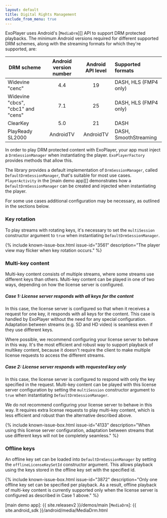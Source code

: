 ```yaml
---
layout: default
title: Digital Rights Management
exclude_from_menu: true
---
```


ExoPlayer uses Android's [`MediaDrm`][] API to support DRM protected playbacks.
The minimum Android versions required for different supported DRM schemes, along
with the streaming formats for which they're supported, are:

| DRM scheme | Android version number | Android API level | Supported formats |
|---------|:------------:|:------------:|:---------------------|
| Widevine "cenc" | 4.4 | 19 | DASH, HLS (FMP4 only) |
| Widevine "cbcs", "cbc1" and "cens" | 7.1 | 25 | DASH, HLS (FMP4 only) |
| ClearKey | 5.0 | 21 | DASH |
| PlayReady SL2000 | AndroidTV | AndroidTV | DASH, SmoothStreaming |

In order to play DRM protected content with ExoPlayer, your app must inject a
`DrmSessionManager` when instantiating the player. `ExoPlayerFactory` provides
methods that allow this.

The library provides a default implementation of `DrmSessionManager`, called
`DefaultDrmSessionManager`, that's suitable for most use cases. `PlayerActivity`
in the [main demo app][] demonstrates how a `DefaultDrmSessionManager` can be
created and injected when instantiating the player.

For some use cases additional configuration may be necessary, as outlined in the
sections below.

### Key rotation ###

To play streams with rotating keys, it's necessary to set the `multiSession`
constructor argument to `true` when instantiating `DefaultDrmSessionManager`.

{% include known-issue-box.html issue-id="3561" description="The player view may
flicker when key rotation occurs." %}

### Multi-key content ###

Multi-key content consists of multiple streams, where some streams use different
keys than others. Multi-key content can be played in one of two ways, depending
on how the license server is configured.

##### Case 1: License server responds with all keys for the content #####

In this case, the license server is configured so that when it receives a
request for one key, it responds with all keys for the content. This case is
handled by ExoPlayer without the need for any special configuration. Adaptation
between streams (e.g. SD and HD video) is seamless even if they use different
keys.

Where possible, we recommend configuring your license server to behave in this
way. It's the most efficient and robust way to support playback of multikey
content, because it doesn't require the client to make multiple license requests
to access the different streams.

##### Case 2: License server responds with requested key only #####

In this case, the license server is configured to respond with only the key
specified in the request. Multi-key content can be played with this license
server configuration by setting the `multiSession` constructor argument to
`true` when instantiating `DefaultDrmSessionManager`.

We do not recommend configuring your license server to behave in this way. It
requires extra license requests to play multi-key content, which is less
efficient and robust than the alternative described above.

{% include known-issue-box.html issue-id="4133" description="When using this
license server configuration, adaptation between streams that use different keys
will not be completely seamless." %}

### Offline keys ###

An offline key set can be loaded into `DefaultDrmSessionManager` by setting the
`offlineLicenseKeySetId` constructor argument. This allows playback using the
keys stored in the offline key set with the specified id.

{% include known-issue-box.html issue-id="3872" description="Only one offline
key set can be specified per playback. As a result, offline playback of
multi-key content is currently supported only when the license server is
configured as described in Case 1 above." %}

[main demo app]: {{ site.releasev2 }}/demos/main
[`MediaDrm`]: {{ site.android_sdk }}/android/media/MediaDrm.html
